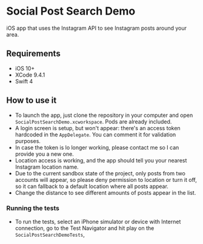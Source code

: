 # Social Post Search Demo

iOS app that uses the Instagram API to see Instagram posts around your area.

## Requirements

- iOS 10+
- XCode 9.4.1
- Swift 4

## How to use it

- To launch the app, just clone the repository in your computer and open `SocialPostSearchDemo.xcworkspace`. Pods are already included.
- A login screen is setup, but won't appear: there's an access token hardcoded in the `AppDelegate`. You can comment it for  validation purposes.
- In case the token is lo longer working, please contact me so I can provide you a new one.
- Location access is working, and the app should tell you your nearest Instagram location name. 
- Due to the current sandbox state of the project, only posts from two accounts will appear, so please deny permission to location or turn it off, so it can fallback to a default location where all posts appear.
- Change the distance to see different amounts of posts appear in the list.

### Running the tests

- To run the tests, select an iPhone simulator or device with Internet connection, go to the Test Navigator and hit play on the `SocialPostSearchDemoTests`, 
